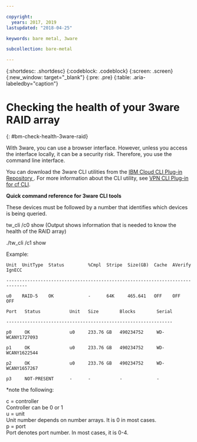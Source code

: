 ```yaml
---

copyright:
  years: 2017, 2019
lastupdated: "2018-04-25"

keywords: bare metal, 3ware 

subcollection: bare-metal

---
```


{:shortdesc: .shortdesc}
{:codeblock: .codeblock}
{:screen: .screen}
{:new_window: target="_blank"}
{:pre: .pre}
{:table: .aria-labeledby="caption"}

# Checking the health of your 3ware RAID array
{: #bm-check-health-3ware-raid}

With 3ware, you can use a browser interface. However, unless you access the interface locally, it can be a security risk. Therefore, you use the command line interface.

You can download the 3ware CLI utilities from the [IBM Cloud CLI Plug-in Repository
](https://plugins.cloud.ibm.com/ui/repository.html#cf-plugins). For more information about the CLI utility, see [VPN CLI Plug-in for cf CLI](https://cloud.ibm.com/docs/cli?topic=cloud-cli-vpn_cli_for_cf).

**Quick command reference for 3ware CLI tools**

These devices must be followed by a number that identifies which devices is being queried.

tw_cli /c0 show (Output shows information that is needed to know the health of the RAID array)

./tw_cli /c1 show

Example:

    Unit  UnitType  Status         %Cmpl  Stripe  Size(GB)  Cache  AVerify  IgnECC

    ------------------------------------------------------------------------------

    u0    RAID-5    OK             -      64K     465.641   OFF    OFF      OFF    

    Port   Status           Unit   Size        Blocks        Serial

    ---------------------------------------------------------------

    p0     OK               u0     233.76 GB   490234752     WD-WCANY1727093

    p1     OK               u0     233.76 GB   490234752     WD-WCANY1622544

    p2     OK               u0     233.76 GB   490234752     WD-WCANY1657267

    p3     NOT-PRESENT      -      -           -             -

*note the following:

c = controller<br/>
Controller can be 0 or 1<br/>
u = unit<br/>
Unit number depends on number arrays. It is 0 in most cases.<br/>
p = port<br/>
Port denotes port number. In most cases, it is 0-4.
